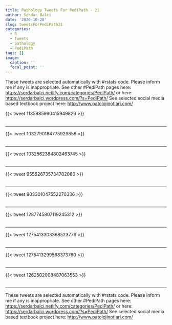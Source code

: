 ```yaml
---
title: Pathology Tweets For PediPath - 21
author: Serdar Balci
date: '2020-10-28'
slug: tweetsForPediPath21
categories:
  - R
  - tweets
  - pathology
  - PediPath
tags: []
image:
  caption: ''
  focal_point: ''
---
```



These tweets are selected automatically with #rstats code. Please inform me if any is inappropriate.
See other #PediPath pages here: https://serdarbalci.netlify.com/categories/PediPath/  or here: https://serdarbalci.wordpress.com/?s=PediPath/ 
See selected social media based textbook project here: http://www.patolojinotlari.com/

{{< tweet 1135885990415949826 >}}
<br>
<br>
<hr>
{{< tweet 1032790184775929858 >}}
<br>
<br>
<hr>
{{< tweet 1032562384802463745 >}}
<br>
<br>
<hr>
{{< tweet 955626735734702080 >}}
<br>
<br>
<hr>
{{< tweet 903301047552270336 >}}
<br>
<br>
<hr>
{{< tweet 1287745807119245312 >}}
<br>
<br>
<hr>
{{< tweet 1275413303368523776 >}}
<br>
<br>
<hr>
{{< tweet 1275413299568373760 >}}
<br>
<br>
<hr>
{{< tweet 1262502008487063553 >}}
<br>
<br>
<hr>


These tweets are selected automatically with #rstats code. Please inform me if any is inappropriate.
See other #PediPath pages here: https://serdarbalci.netlify.com/categories/PediPath/  or here: https://serdarbalci.wordpress.com/?s=PediPath/ 
See selected social media based textbook project here: http://www.patolojinotlari.com/
